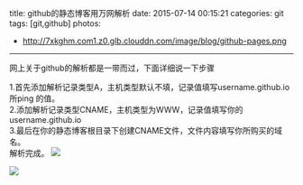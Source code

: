 title: github的静态博客用万网解析
date: 2015-07-14 00:15:21
categories: git
tags: [git,github]
photos:
- http://7xkghm.com1.z0.glb.clouddn.com/image/blog/github-pages.png
---
网上关于github的解析都是一带而过，下面详细说一下步骤   
<!-- more -->
1.首先添加解析记录类型A，主机类型默认不填，记录值填写username.github.io所ping
的值。  
2.添加解析记录类型CNAME，主机类型为WWW，记录值填写你的username.github.io   
3.最后在你的静态博客根目录下创建CNAME文件，文件内容填写你所购买的域名。   
解析完成。
![](http://i1.tietuku.com/0b9e9b3a72812b5b.png)   

![](http://i3.tietuku.com/9096e368c62a60c8.png)